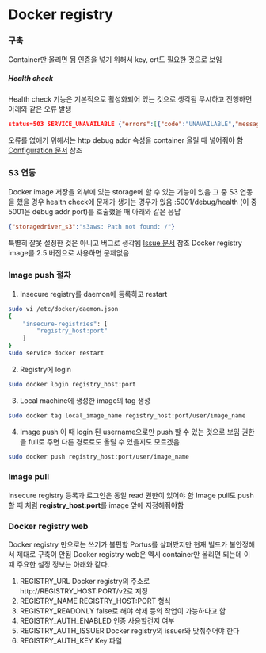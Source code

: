 # Docker registry

### 구축
Container만 올리면 됨
인증을 넣기 위해서 key, crt도 필요한 것으로 보임

##### Health check
Health check 기능은 기본적으로 활성화되어 있는 것으로 생각됨
무시하고 진행하면 아래와 같은 오류 발생
```json
status=503 SERVICE_UNAVAILABLE {"errors":[{"code":"UNAVAILABLE","message":"service unavailable","detail":"health check failed: please see /debug/health"}]}
```
오류를 없애기 위해서는 http debug addr 속성을 container 올릴 때 넣어줘야 함
[Configuration 문서][docker_registry_configuration] 참조

### S3 연동
Docker image 저장을 외부에 있는 storage에 할 수 있는 기능이 있음
그 중 S3 연동을 했을 경우 health check에 문제가 생기는 경우가 있음
:5001/debug/health (이 중 5001은 debug addr port)를 호출했을 때 아래와 같은 응답
```json
{"storagedriver_s3":"s3aws: Path not found: /"}
```
특별히 잘못 설정한 것은 아니고 버그로 생각됨
[Issue 문서][s3_health_check_issue] 참조
Docker registry image를 2.5 버전으로 사용하면 문제없음

### Image push 절차
1. Insecure registry를 daemon에 등록하고 restart
```bash
sudo vi /etc/docker/daemon.json
{
    "insecure-registries": [
        "registry_host:port"
    ]
}
sudo service docker restart
```
2. Registry에 login
```bash
sudo docker login registry_host:port
```
3. Local machine에 생성한 image의 tag 생성
```bash
sudo docker tag local_image_name registry_host:port/user/image_name
```
4. Image push
이 때 login 된 username으로만 push 할 수 있는 것으로 보임
권한을 full로 주면 다른 경로로도 올릴 수 있을지도 모르겠음
```bash
sudo docker push registry_host:port/user/image_name
```

### Image pull
Insecure registry 등록과 로그인은 동일
read 권한이 있어야 함
Image pull도 push 할 때 처럼 **registry_host:port**를 image 앞에 지정해줘야함

### Docker registry web
Docker registry 만으로는 쓰기가 불편함
Portus를 살펴봤지만 현재 빌드가 불안정해서 제대로 구축이 안됨
Docker registry web은 역시 container만 올리면 되는데 이 때 주요한 설정 정보는 아래와 같다.
1. REGISTRY_URL
Docker registry의 주소로 http://REGISTRY_HOST:PORT/v2로 지정
2. REGISTRY_NAME
REGISTRY_HOST:PORT 형식
3. REGISTRY_READONLY
false로 해야 삭제 등의 작업이 가능하다고 함
4. REGISTRY_AUTH_ENABLED
인증 사용할건지 여부
5. REGISTRY_AUTH_ISSUER
Docker registry의 issuer와 맞춰주어야 한다
6. REGISTRY_AUTH_KEY
Key 파일


[docker_registry_configuration]: https://github.com/docker/distribution/blob/master/docs/configuration.md#debug
[s3_health_check_issue]: https://github.com/docker/distribution/issues/2292